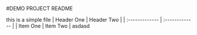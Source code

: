 #DEMO PROJECT README

this is a simple file
| Header One     | Header Two     |
| :------------- | :------------- |
| Item One       | Item Two       |
asdasd
